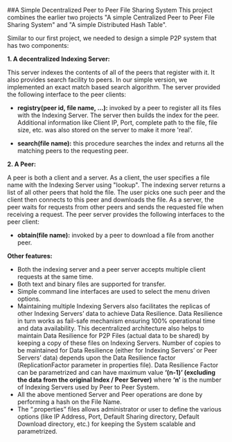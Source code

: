 ##A Simple Decentralized Peer to Peer File Sharing System
This project combines the earlier two projects "A simple Centralized Peer to Peer File Sharing System" and "A simple Distributed Hash Table".

Similar to our first project, we needed to design a simple P2P system that has two components:

**1. A decentralized Indexing Server:**

This server indexes the contents of all of the peers that register with it. It also provides search facility to peers. In our simple version, we implemented an exact match based search algorithm. The server provided the following interface to the peer clients:

- **registry(peer id, file name, ...):** invoked by a peer to register all its files with the Indexing Server. The server then builds the index for the peer. Additional information like Client IP, Port, complete path to the file, file size, etc. was also stored on the server to make it more 'real'. 

- **search(file name):** this procedure searches the index and returns all the matching peers to the requesting peer.


**2. A Peer:** 

A peer is both a client and a server. As a client, the user specifies a file name with the Indexing Server using "lookup". The indexing server returns a list of all other peers that hold the file. The user picks one such peer and the client then connects to this peer and downloads the file. As a server, the peer waits for requests from other peers and sends the requested file when receiving a request. The peer server provides the following interfaces to the peer client: 

- **obtain(file name):** invoked by a peer to download a file from another peer.

**Other features:**

- Both the indexing server and a peer server accepts multiple client requests at the same time.
- Both text and binary files are supported for transfer.
- Simple command line interfaces are used to select the menu driven options.
- Maintaining multiple Indexing Servers also facilitates the replicas of other Indexing Servers’ data to achieve Data Resilience. Data Resilience in turn works as fail-safe mechanism ensuring 100% operational time and data availability. This decentralized architecture also helps to maintain Data Resilience for P2P Files (actual data to be shared) by keeping a copy of these files on Indexing Servers. Number of copies to be maintained for Data Resilience (either for Indexing Servers’ or Peer Servers’ data) depends upon the Data Resilience factor (ReplicationFactor parameter in properties file). Data Resilience Factor can be parametrized and can have maximum value **‘(n-1)’ (excluding the data from the original Index / Peer Server)** where **‘n’** is the number of Indexing Servers used by Peer to Peer System.
- All the above mentioned Server and Peer operations are done by performing a hash on the File Name.
- The “.properties” files allows administrator or user to define the various options (like IP Address, Port, Default Sharing directory, Default Download directory, etc.) for keeping the System scalable and parametrized.
